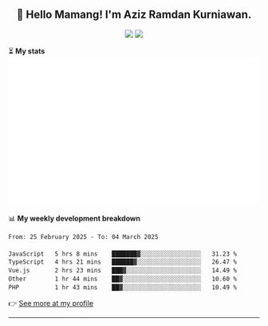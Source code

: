 <h2 align="center">👋 Hello Mamang! I'm Aziz Ramdan Kurniawan.</h2>  
<p align="center">
  <img src="https://komarev.com/ghpvc/?username=azizramdan">
  <img src="https://wakatime.com/badge/user/90056fa0-4c31-4eca-954e-2a3ac05896f9.svg">
</p>
    
⏳ **My stats**  
![](https://raw.githubusercontent.com/azizramdan/github-stats/master/generated/overview.svg#gh-dark-mode-only)

📊 **My weekly development breakdown**
<!--START_SECTION:waka-->

```txt
From: 25 February 2025 - To: 04 March 2025

JavaScript   5 hrs 8 mins    ███████▓░░░░░░░░░░░░░░░░░   31.23 %
TypeScript   4 hrs 21 mins   ██████▓░░░░░░░░░░░░░░░░░░   26.47 %
Vue.js       2 hrs 23 mins   ███▓░░░░░░░░░░░░░░░░░░░░░   14.49 %
Other        1 hr 44 mins    ██▓░░░░░░░░░░░░░░░░░░░░░░   10.60 %
PHP          1 hr 43 mins    ██▓░░░░░░░░░░░░░░░░░░░░░░   10.49 %
```

<!--END_SECTION:waka-->
👉 [See more at my profile](https://wakatime.com/@azizramdan)
***
